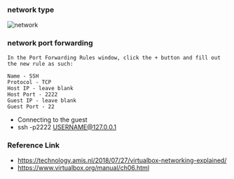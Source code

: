 ### network type
 ![network](https://technology.amis.nl/wp-content/uploads/2018/07/virtualbox-networking-overview.png)

### network port forwarding

```
In the Port Forwarding Rules window, click the + button and fill out the new rule as such:

Name - SSH
Protocol - TCP
Host IP - leave blank
Host Port - 2222
Guest IP - leave blank
Guest Port - 22
```
- Connecting to the guest
- ssh -p2222 USERNAME@127.0.0.1


### Reference Link
- https://technology.amis.nl/2018/07/27/virtualbox-networking-explained/
- https://www.virtualbox.org/manual/ch06.html